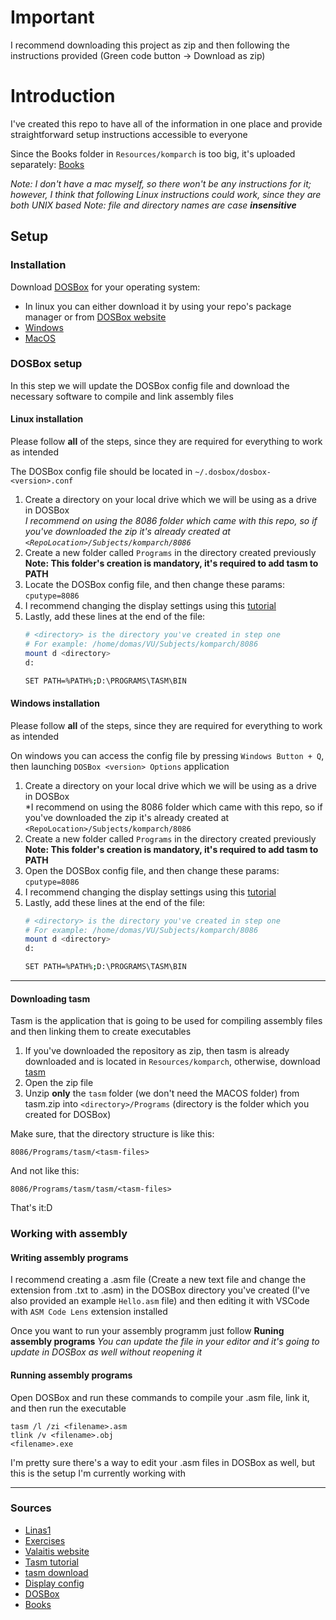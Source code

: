 # Important
I recommend downloading this project as zip and then following the instructions provided (Green code button -> Download as zip)

# Introduction

I've created this repo to have all of the information in one place and provide straightforward setup instructions accessible to everyone

Since the Books folder in `Resources/komparch` is too big, it's uploaded separately: [Books](https://e.pcloud.link/publink/show?code=kZn2O2Zxmo7NcthJiSnPxOpFu3Kg4F4wra7)

*Note: I don't have a mac myself, so there won't be any instructions for it; however, I think that following Linux instructions could work, since they are both UNIX based*
*Note: file and directory names are case **insensitive***

## Setup

### Installation

Download [DOSBox](https://www.dosbox.com/download.php?main=1) for your operating system:
* In linux you can either download it by using your repo's package manager or from [DOSBox website](https://www.dosbox.com/download.php?main=1)
* [Windows](https://sourceforge.net/projects/dosbox/files/dosbox/0.74-3/DOSBox0.74-3-win32-installer.exe/download)
* [MacOS](https://sourceforge.net/projects/dosbox/files/dosbox/0.74-3/DOSBox-0.74-3-3.dmg/download)

### DOSBox setup

In this step we will update the DOSBox config file and download the necessary software to compile and link assembly files

#### Linux installation

Please follow **all** of the steps, since they are required for everything to work as intended

The DOSBox config file should be located in `~/.dosbox/dosbox-<version>.conf`

1. Create a directory on your local drive which we will be using as a drive in DOSBox  
*I recommend on using the 8086 folder which came with this repo, so if you've downloaded the zip it's already created at `<RepoLocation>/Subjects/komparch/8086`*
2. Create a new folder called `Programs` in the directory created previously  
    **Note: This folder's creation is mandatory, it's required to add tasm to PATH**
3. Locate the DOSBox config file, and then change these params:  
    `cputype=8086`
5. I recommend changing the display settings using this [tutorial](https://www.dosgamers.com/dos/dosbox-dos-emulator/screen-resolution)
6. Lastly, add these lines at the end of the file:
    ```sh
    # <directory> is the directory you've created in step one
    # For example: /home/domas/VU/Subjects/komparch/8086
    mount d <directory>
    d:

    SET PATH=%PATH%;D:\PROGRAMS\TASM\BIN
    ```

#### Windows installation

Please follow **all** of the steps, since they are required for everything to work as intended

On windows you can access the config file by pressing `Windows Button + Q`, then launching `DOSBox <version> Options` application

1. Create a directory on your local drive which we will be using as a drive in DOSBox  
*I recommend on using the 8086 folder which came with this repo, so if you've downloaded the zip it's already created at `<RepoLocation>/Subjects/komparch/8086`  
2. Create a new folder called `Programs` in the directory created previously  
    **Note: This folder's creation is mandatory, it's required to add tasm to PATH**
3. Open the DOSBox config file, and then change these params:  
    `cputype=8086`
5. I recommend changing the display settings using this [tutorial](https://www.dosgamers.com/dos/dosbox-dos-emulator/screen-resolution)
6. Lastly, add these lines at the end of the file:
    ```sh
    # <directory> is the directory you've created in step one
    # For example: /home/domas/VU/Subjects/komparch/8086
    mount d <directory>
    d:

    SET PATH=%PATH%;D:\PROGRAMS\TASM\BIN
    ```

---

#### Downloading tasm

Tasm is the application that is going to be used for compiling assembly files and then linking them to create executables

1. If you've downloaded the repository as zip, then tasm is already downloaded and is located in `Resources/komparch`, otherwise, download [tasm](https://e.pcloud.link/publink/show?code=XZssO2ZH1ambmYxcizECx78bs10Xm9JuiEk)
2. Open the zip file
3. Unzip **only** the `tasm` folder (we don't need the MACOS folder) from tasm.zip into `<directory>/Programs` (directory is the folder which you created for DOSBox)

Make sure, that the directory structure is like this:

`8086/Programs/tasm/<tasm-files>`

And not like this:

`8086/Programs/tasm/tasm/<tasm-files>`

That's it:D

### Working with assembly

#### Writing assembly programs

I recommend creating a .asm file (Create a new text file and change the extension from .txt to .asm) in the DOSBox directory you've created (I've also provided an example `Hello.asm` file) and then editing it with VSCode with `ASM Code Lens` extension installed

Once you want to run your assembly programm just follow **Runing assembly programs**
*You can update the file in your editor and it's going to update in DOSBox as well without reopening it*

#### Running assembly programs

Open DOSBox and run these commands to compile your .asm file, link it, and then run the executable

```
tasm /l /zi <filename>.asm
tlink /v <filename>.obj
<filename>.exe
```

I'm pretty sure there's a way to edit your .asm files in DOSBox as well, but this is the setup I'm currently working with

---

### Sources

* [Linas1](https://klevas.mif.vu.lt/~linas1/)
* [Exercises](https://klevas.mif.vu.lt/~linas1/KompArch/Tvarka1.html)
* [Valaitis website](https://klevas.mif.vu.lt/~valaitis/)
* [Tasm tutorial](https://trimtab.ca/2010/tech/tasm-5-intel-8086-turbo-assembler-download/)
* [tasm download](https://e.pcloud.link/publink/show?code=XZssO2ZH1ambmYxcizECx78bs10Xm9JuiEk)
* [Display config](https://www.dosgamers.com/dos/dosbox-dos-emulator/screen-resolution)
* [DOSBox](https://www.dosbox.com/)
* [Books](https://e.pcloud.link/publink/show?code=kZn2O2Zxmo7NcthJiSnPxOpFu3Kg4F4wra7)
